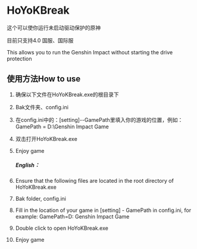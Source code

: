 # HoYoKBreak

这个可以使你运行未启动驱动保护的原神

目前只支持4.0 国服、国际服

This allows you to run the Genshin Impact without starting the drive protection

## 使用方法How to use

1. 确保以下文件在HoYoKBreak.exe的根目录下

2. Bak文件夹、config.ini

3. 在config.ini中的：[setting]--GamePath里填入你的游戏的位置，例如：GamePath = D:\Genshin Impact Game

4. 双击打开HoYoKBreak.exe

5. Enjoy game

   ##### English：

1. Ensure that the following files are located in the root directory of HoYoKBreak.exe

2. Bak folder, config.ini

3. Fill in the location of your game in [setting] - GamePath in config.ini, for example: GamePath=D: Genshin Impact Game

4. Double click to open HoYoKBreak.exe

5. Enjoy game
